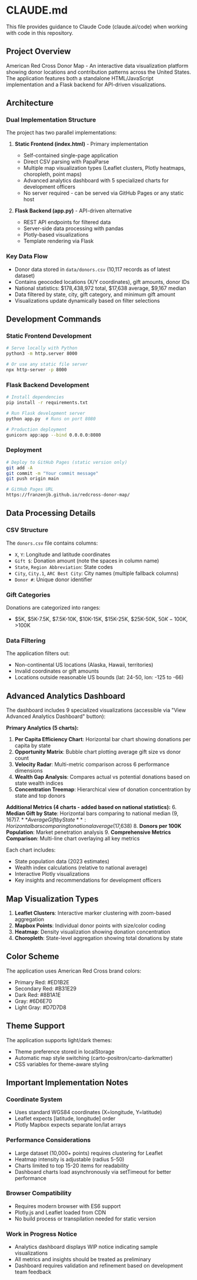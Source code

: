 # CLAUDE.md

This file provides guidance to Claude Code (claude.ai/code) when working with code in this repository.

## Project Overview

American Red Cross Donor Map - An interactive data visualization platform showing donor locations and contribution patterns across the United States. The application features both a standalone HTML/JavaScript implementation and a Flask backend for API-driven visualizations.

## Architecture

### Dual Implementation Structure
The project has two parallel implementations:

1. **Static Frontend (index.html)** - Primary implementation
   - Self-contained single-page application
   - Direct CSV parsing with PapaParse
   - Multiple map visualization types (Leaflet clusters, Plotly heatmaps, choropleth, point maps)
   - Advanced analytics dashboard with 5 specialized charts for development officers
   - No server required - can be served via GitHub Pages or any static host

2. **Flask Backend (app.py)** - API-driven alternative
   - REST API endpoints for filtered data
   - Server-side data processing with pandas
   - Plotly-based visualizations
   - Template rendering via Flask

### Key Data Flow
- Donor data stored in `data/donors.csv` (10,117 records as of latest dataset)
- Contains geocoded locations (X/Y coordinates), gift amounts, donor IDs
- National statistics: $178,438,972 total, $17,638 average, $9,167 median
- Data filtered by state, city, gift category, and minimum gift amount
- Visualizations update dynamically based on filter selections

## Development Commands

### Static Frontend Development
```bash
# Serve locally with Python
python3 -m http.server 8000

# Or use any static file server
npx http-server -p 8000
```

### Flask Backend Development
```bash
# Install dependencies
pip install -r requirements.txt

# Run Flask development server
python app.py  # Runs on port 8080

# Production deployment
gunicorn app:app --bind 0.0.0.0:8080
```

### Deployment
```bash
# Deploy to GitHub Pages (static version only)
git add -A
git commit -m "Your commit message"
git push origin main

# GitHub Pages URL
https://franzenjb.github.io/redcross-donor-map/
```

## Data Processing Details

### CSV Structure
The `donors.csv` file contains columns:
- `X`, `Y`: Longitude and latitude coordinates
- ` Gift $ `: Donation amount (note the spaces in column name)
- `State`, `Region Abbreviation`: State codes
- `City`, `City.1`, `ARC Best City`: City names (multiple fallback columns)
- `Donor #`: Unique donor identifier

### Gift Categories
Donations are categorized into ranges:
- $5K, $5K-7.5K, $7.5K-10K, $10K-15K, $15K-25K, $25K-50K, $50K-100K, >$100K

### Data Filtering
The application filters out:
- Non-continental US locations (Alaska, Hawaii, territories)
- Invalid coordinates or gift amounts
- Locations outside reasonable US bounds (lat: 24-50, lon: -125 to -66)

## Advanced Analytics Dashboard

The dashboard includes 9 specialized visualizations (accessible via "View Advanced Analytics Dashboard" button):

**Primary Analytics (5 charts):**
1. **Per Capita Efficiency Chart**: Horizontal bar chart showing donations per capita by state
2. **Opportunity Matrix**: Bubble chart plotting average gift size vs donor count
3. **Velocity Radar**: Multi-metric comparison across 6 performance dimensions
4. **Wealth Gap Analysis**: Compares actual vs potential donations based on state wealth indices
5. **Concentration Treemap**: Hierarchical view of donation concentration by state and top donors

**Additional Metrics (4 charts - added based on national statistics):**
6. **Median Gift by State**: Horizontal bars comparing to national median ($9,167)
7. **Average Gift by State**: Horizontal bars comparing to national average ($17,638)
8. **Donors per 100K Population**: Market penetration analysis
9. **Comprehensive Metrics Comparison**: Multi-line chart overlaying all key metrics

Each chart includes:
- State population data (2023 estimates)
- Wealth index calculations (relative to national average)
- Interactive Plotly visualizations
- Key insights and recommendations for development officers

## Map Visualization Types

1. **Leaflet Clusters**: Interactive marker clustering with zoom-based aggregation
2. **Mapbox Points**: Individual donor points with size/color coding
3. **Heatmap**: Density visualization showing donation concentration
4. **Choropleth**: State-level aggregation showing total donations by state

## Color Scheme

The application uses American Red Cross brand colors:
- Primary Red: #ED1B2E
- Secondary Red: #B31E29
- Dark Red: #8B1A1E
- Gray: #6D6E70
- Light Gray: #D7D7D8

## Theme Support

The application supports light/dark themes:
- Theme preference stored in localStorage
- Automatic map style switching (carto-positron/carto-darkmatter)
- CSS variables for theme-aware styling

## Important Implementation Notes

### Coordinate System
- Uses standard WGS84 coordinates (X=longitude, Y=latitude)
- Leaflet expects [latitude, longitude] order
- Plotly Mapbox expects separate lon/lat arrays

### Performance Considerations
- Large dataset (10,000+ points) requires clustering for Leaflet
- Heatmap intensity is adjustable (radius 5-50)
- Charts limited to top 15-20 items for readability
- Dashboard charts load asynchronously via setTimeout for better performance

### Browser Compatibility
- Requires modern browser with ES6 support
- Plotly.js and Leaflet loaded from CDN
- No build process or transpilation needed for static version

### Work in Progress Notice
- Analytics dashboard displays WIP notice indicating sample visualizations
- All metrics and insights should be treated as preliminary
- Dashboard requires validation and refinement based on development team feedback